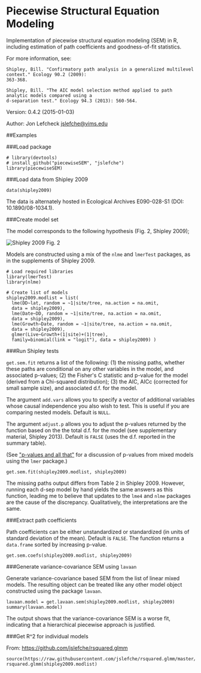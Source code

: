 # Piecewise Structural Equation Modeling

  Implementation of piecewise structural equation modeling (SEM) in R, including estimation of path coefficients and goodness-of-fit statistics. 
  
  For more information, see: 

    Shipley, Bill. "Confirmatory path analysis in a generalized multilevel context." Ecology 90.2 (2009): 
    363-368.

    Shipley, Bill. "The AIC model selection method applied to path analytic models compared using a 
    d-separation test." Ecology 94.3 (2013): 560-564.

Version: 0.4.2 (2015-01-03)

Author: Jon Lefcheck <jslefche@vims.edu>

##Examples

###Load package

```
# library(devtools)
# install_github("piecewiseSEM", "jslefche")
library(piecewiseSEM)
```

###Load data from Shipley 2009

```
data(shipley2009)
```
The data is alternately hosted in Ecological Archives E090-028-S1 (DOI: 10.1890/08-1034.1).

###Create model set

The model corresponds to the following hypothesis (Fig. 2, Shipley 2009);

![Shipley 2009 Fig. 2](http://www.esajournals.org/na101/home/literatum/publisher/esa/journals/content/ecol/2009/00129658-90.2/08-1034.1/production/images/large/i0012-9658-90-2-363-f02.jpeg)

Models are constructed using a mix of the `nlme` and `lmerTest` packages, as in the supplements of Shipley 2009. 

```
# Load required libraries
library(lmerTest)
library(nlme)

# Create list of models 
shipley2009.modlist = list(
  lme(DD~lat, random = ~1|site/tree, na.action = na.omit, 
  data = shipley2009),
  lme(Date~DD, random = ~1|site/tree, na.action = na.omit, 
  data = shipley2009),
  lme(Growth~Date, random = ~1|site/tree, na.action = na.omit, 
  data = shipley2009),
  glmer(Live~Growth+(1|site)+(1|tree), 
  family=binomial(link = "logit"), data = shipley2009) )
```


###Run Shipley tests

`get.sem.fit` returns a list of the following:
(1) the missing paths, whether these paths are conditional on any other variables in the model, and associated p-values;
(2) the Fisher's C statistic and p-value for the model (derived from a Chi-squared distribution);
(3) the AIC, AICc (corrected for small sample size), and associated d.f. for the model.

The argument `add.vars` allows you to specify a vector of additional variables whose causal independence you also wish to test. This is useful if you are comparing nested models. Default is `NULL`.

The argument `adjust.p` allows you to adjust the p-values returned by the function based on the the total d.f. for the model (see supplementary material, Shipley 2013). Default is `FALSE` (uses the d.f. reported in the summary table).

(See ["p-values and all that"](https://stat.ethz.ch/pipermail/r-help/2006-May/094765.html) for a discussion of p-values from mixed models using the `lmer` package.)

```
get.sem.fit(shipley2009.modlist, shipley2009)
```

The missing paths output differs from Table 2 in Shipley 2009. However, running each d-sep model by hand yields the same answers as this function, leading me to believe that updates to the `lme4` and `nlme` packages are the cause of the discrepancy. Qualitatively, the interpretations are the same.

###Extract path coefficients

Path coefficients can be either unstandardized or standardized (in units of standard deviation of the mean). Default is `FALSE`. The function returns a `data.frame` sorted by increasing p-value.

```
get.sem.coefs(shipley2009.modlist, shipley2009)
```

###Generate variance-covariance SEM using `lavaan`

Generate variance-covariance based SEM from the list of linear mixed models. The resulting object can be treated like any other model object constructed using the package `lavaan`.

```
lavaan.model = get.lavaan.sem(shipley2009.modlist, shipley2009)
summary(lavaan.model)
```
The output shows that the variance-covariance SEM is a worse fit, indicating that a hierarchical piecewise approach is justified.

###Get R^2 for individual models 

From: https://github.com/jslefche/rsquared.glmm

```
source(https://raw.githubusercontent.com/jslefche/rsquared.glmm/master/rsquaredglmm.R)
rsquared.glmm(shipley2009.modlist)
```
